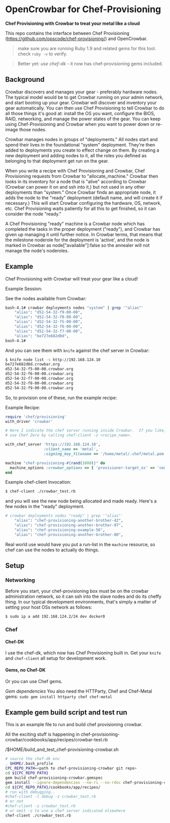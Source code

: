 # OpenCrowbar for Chef-Provisioning

**Chef Provisioning with Crowbar to treat your metal like a cloud**

This repo contains the interface between Chef Provisioning (https://github.com/opscode/chef-provisioning/) and OpenCrowbar.

> make sure you are running Ruby 1.9 and related gems for this tool.  check `ruby -v` to verify.

> Better yet: *use chef-dk* - it now has chef-provisioning gems included.

## Background

Crowbar discovers and manages your gear - preferably hardware nodes.  The typical model would be to get Crowbar running on your admin network, and start booting up your gear.  Crowbar will discover and inventory your gear automatically.  You can then use Chef Provisioning to tell Crowbar to do all those things it's good at: install the OS you want, configure the BIOS, RAID, networking, and manage the power states of the gear.  You can keep using Chef-Provisioning and Crowbar when you want to power down or re-image those nodes.

Crowbar manages nodes in groups of "deployments." All nodes start and spend their lives in the foundational "system" deployment. They're then added to deployments you create to effect change on them.  By creating a new deployment and adding nodes to it, all the roles you defined as belonging to that deployment get run on the gear.   

When you write a recipe with Chef Provisioning and Crowbar, Chef Provisioning requests from Crowbar to "allocate_machine."  Crowbar then looks in its inventory for a node that is "alive" according to Crowbar (Crowbar can power it on and ssh into it,) but not used in any other deployments than "system."  Once Crowbar finds an appropriate node, it adds the node to the "ready" deployment (default name, and will create it if necessary.) This will start Crowbar configuring the hardware, OS, network, etc.  Chef Provisioning waits patiently for all this to get finished, so it can consider the node "ready."

A Chef Provisioning "ready" machine is a Crowbar node which has completed the tasks in the proper deployment ("ready"), and Crowbar has given up managing it until further notice.  In Crowbar terms, that means that the milestone noderole for the deployment is 'active', and the node is marked in Crowbar as node["available"]:false so the annealer will not manage the node's noderoles.  

## Example

Chef Provisioning with Crowbar will treat your gear like a cloud! 

Example Session:

See the nodes available from Crowbar:

```bash
bash-4.1# crowbar deployments nodes "system" | grep '"alias"'
    "alias": "d52-54-32-f9-00-00",
    "alias": "d52-54-32-f8-00-00",
    "alias": "d52-54-32-f5-00-00",
    "alias": "d52-54-32-f6-00-00",
    "alias": "d52-54-32-f7-00-00",
    "alias": "be727e682d0d",
bash-4.1# 
```

And you can see them with `knife` against the chef server in Crowbar:

```bash
$ knife node list -s http://192.168.124.10
be727e682d0d.crowbar.org
d52-54-32-f5-00-00.crowbar.org
d52-54-32-f6-00-00.crowbar.org
d52-54-32-f7-00-00.crowbar.org
d52-54-32-f8-00-00.crowbar.org
d52-54-32-f9-00-00.crowbar.org
```

So, to provision one of these, run the example recipe:

Example Recipe:

```ruby
require 'chef/provisioning'
with_driver 'crowbar'

# Here I indicate the chef server running inside Crowbar.  If you like, use your own Chef Server, or just
# use Chef Zero by calling chef-client -z <recipe_name>.

with_chef_server 'https://192.168.124.10',
                 :client_name => 'metal',
                 :signing_key_filename => '/home/metal/.chef/metal.pem'

machine "chef-provisioning-#{rand(1000)}" do
  machine_options :crowbar_options => { 'provisioner-target_os' => 'centos-7.0' }
end
```

Example chef-client Invocation:

```bash
$ chef-client ./crowbar_test.rb 
```

and you will see the new node being allocated and made ready.  Here's a few nodes in the "ready"
deployment.

```bash
# crowbar deployments nodes "ready" | grep '"alias"'
    "alias": "chef-provisioning-another-brother-42",
    "alias": "chef-provisioning-another-brother-97",
    "alias": "chef-provisioning-example-56",
    "alias": "chef-provisioning-another-brother-80",
```


Real world use would have you put a run-list in the `machine` resource, so chef can use the nodes to actually do things.

## Setup

### Networking

Before you start, your chef-provisioning box must be on the crowbar administration network, so it can ssh into the slave nodes and do its cheffy thing.  In our typical development environments, that's simply a matter of setting your host OSs network as follows:

```bash
$ sudo ip a add 192.168.124.2/24 dev docker0
```

### Chef

#### Chef-DK

I use the chef-dk, which now has Chef Provisioning built in.  Get your `knife` and `chef-client` all setup for development work.

#### Gems, no Chef-DK

Or you can use Chef gems.

*Gem dependencies* You also need the HTTParty, Chef and Chef-Metal gems: `sudo gem install httparty chef chef-metal`

## Example gem build script and test run

This is an example file to run and build chef provisioning crowbar.

All the exciting stuff is happening in chef-provisioning-crowbar/cookbooks/app/recipes/crowbar-test.rb

/$HOME/build_and_test_chef-provisioning-crowbar.sh

```bash
# source the chef-dk env
. $HOME/.bash_profile
CPC_REPO_PATH=<path to chef-provisioning-crowbar git repo>
cd ${CPC_REPO_PATH}
gem build chef-provisioning-crowbar.gemspec 
gem install --ignore-dependencies --no-ri --no-rdoc chef-provisioning-crowbar-0.0.2.gem
cd ${CPC_REPO_PATH}/cookbooks/app/recipes/
# run with debugging..
#chef-client -l debug -z crowbar_test.rb
# or not
#chef-client -z crowbar_test.rb
# or omit -z to use a chef server indicated elsewhere
chef-client ./crowbar_test.rb
```
